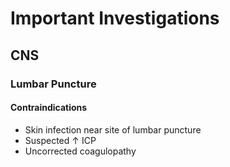 # Important Investigations

## CNS

### Lumbar Puncture

#### Contraindications

- Skin infection near site of lumbar puncture
- Suspected &uarr; ICP
- Uncorrected coagulopathy

